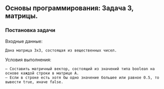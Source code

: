 
## Основы программирования: Задача 3, матрицы.

### Постановка задачи


Входные данные:
```
Дана матрица 3х3, состоящая из вещественных чисел.
```

Условия выполнения:
```
– Составить матричный вектор, состоящий из значений типа boolean на основе каждой строки в матрице А.
– Если в строке есть хотя бы одно значение большее или равное 0.5, то вывести true, иначе false.
```
